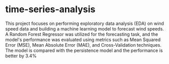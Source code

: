 # time-series-analysis

This project focuses on performing exploratory data analysis (EDA) on wind speed data and building a machine learning model to forecast wind speeds. A Random Forest Regressor was utilized for the forecasting task, and the model's performance was evaluated using metrics such as Mean Squared Error (MSE), Mean Absolute Error (MAE), and Cross-Validation techniques.
The model is compared with the persistence model and the performance is better by 3.4%
